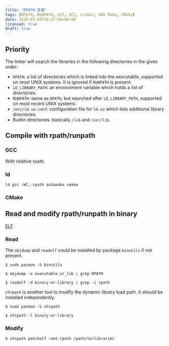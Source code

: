 ```yaml
---
title: "RPATH 变量"
tags: [RPATH, RUNPATH, ELF, GCC, Linker, GNU Make, CMake]
date: 2018-02-04T16:47:56+08:00
licensed: true
draft: true
---
```



## Priority

The linker will search the libraries in the following directories
in the given order:

* `RPATH`: a list of directories which is linked into the executable,
  supported on most UNIX systems. It is ignored if `RUNPATH` is present.
* `LD_LIBRARY_PATH`: an environment variable which holds a list of
  directories.
* `RUNPATH`: same as `RPATH`, but searched after `LD_LIBRARY_PATH`,
  supported on most recent UNIX systems.
* `/etc/ld.so.conf`: configuration file for `ld.so` which lists
  additional library directories.
* Builtin directories: basically `/lib` and `/usr/lib`.


## Compile with rpath/runpath

### GCC

With relative rpath.

### ld

`ld gcc -Wl,-rpath automake cmake`

### CMake


## Read and modify rpath/runpath in binary

[ELF](https://en.wikipedia.org/wiki/Executable_and_Linkable_Format)

### Read

The `objdump` and `readelf` could be installed by package `binutils`
if not present.

```shell
$ sudo pacman -S binutils
```

```shell
$ objdump -x executable_or_lib | grep RPATH
```

```shell
$ readelf -d binary-or-library | grep -i rpath
```

`chrpath` is another tool to modify the dynamic library load path.
It should be installed independently.

```shell
$ sudo pacman -S chrpath
```

```shell
$ chrpath -l binary-or-library
```

### Modify

```shell
$ chrpath patchelf –set-rpath /path/to/libraries
```

